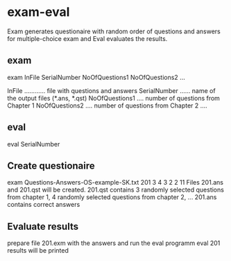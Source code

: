 # exam-eval
Exam generates questionaire with random order of questions and answers for multiple-choice exam and
Eval evaluates the results.

exam
----
exam InFile SerialNumber NoOfQuestions1 NoOfQuestions2 ...

InFile ............ file with questions and answers
SerialNumber ...... name of the output files (*.ans, *.qst)
NoOfQuestions1 .... number of questions from Chapter 1
NoOfQuestions2 .... number of questions from Chapter 2
....

eval
----
eval SerialNumber

Create questionaire
-------------------
exam Questions-Answers-OS-example-SK.txt 201 3 4 3 2 2 11
Files 201.ans and 201.qst will be created.
201.qst contains 3 randomly selected questions from chapter 1,
                 4 randomly selected questions from chapter 2,
		 ...
201.ans contains correct answers

Evaluate results
----------------
prepare file 201.exm with the answers and run the eval programm
eval 201
results will be printed

